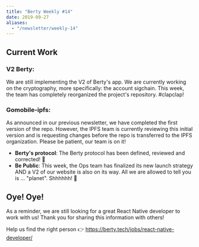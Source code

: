 ```yaml
---
title: "Berty Weekly #14"
date: 2019-09-27
aliases:
  - "/newsletter/weekly-14"
---
```


## Current Work

### V2 Berty:

 We are still implementing the V2 of Berty's app. We are currently working on the cryptography, more specifically: the account sigchain. This week, the team has completely reorganized the project's repository. #clapclap!

### Gomobile-ipfs:

 As announced in our previous newsletter, we have completed the first version of the repo. However, the IPFS team is currently reviewing this initial version and is requesting changes before the repo is transferred to the IPFS organization. Please be patient, our team is on it!
* **Berty's protocol**: The Berty protocol has been defined, reviewed and corrected!  🎉
* **Be Public**: This week, the Ops team has finalized its new launch strategy AND a V2 of our website is also on its way. All we are allowed to tell you is ... "planet". Shhhhhh! 🙊

## Oye! Oye!

As a reminder, we are still looking for a great React Native developer to work with us! Thank you for sharing this information with others!

Help us find the right person 👉 https://berty.tech/jobs/react-native-developer/
